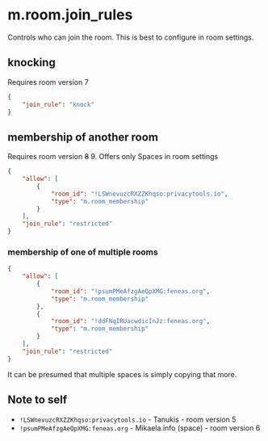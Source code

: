 # m.room.join_rules

Controls who can join the room. This is best to configure in room settings.

## knocking

Requires room version 7

```json
{
	"join_rule": "knock"
}
```

## membership of another room

Requires room version <del>8</del> 9. Offers only Spaces in room settings

```json
{
	"allow": [
		{
			"room_id": "!LSWnevuzcRXZZKhqso:privacytools.io",
			"type": "m.room_membership"
		}
	],
	"join_rule": "restricted"
}
```

### membership of one of multiple rooms

```json
{
	"allow": [
		{
			"room_id": "!psumPMeAfzgAeQpXMG:feneas.org",
			"type": "m.room_membership"
		},
		{
			"room_id": "!ddFNqIRUacwdicInJz:feneas.org",
			"type": "m.room_membership"
		}
	],
	"join_rule": "restricted"
}
```

It can be presumed that multiple spaces is simply copying that more.

## Note to self

* `!LSWnevuzcRXZZKhqso:privacytools.io` - Tanukis - room version 5
* `!psumPMeAfzgAeQpXMG:feneas.org` - Mikaela.info (space) - room version 6
